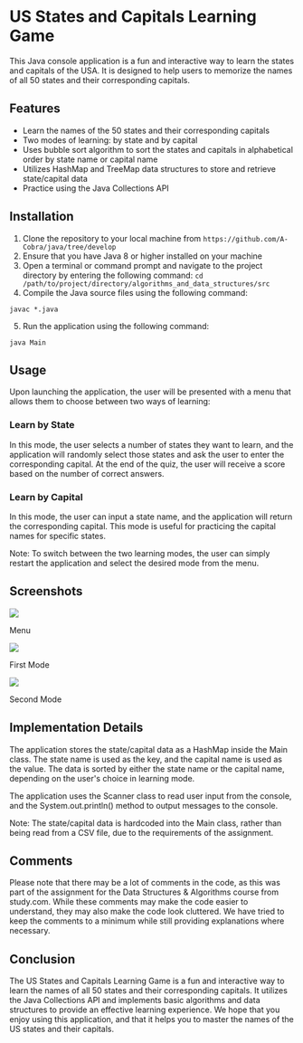 # US States and Capitals Learning Game

This Java console application is a fun and interactive way to learn the states and capitals of the USA. It is designed to help users to memorize the names of all 50 states and their corresponding capitals.

## Features

- Learn the names of the 50 states and their corresponding capitals
- Two modes of learning: by state and by capital
- Uses bubble sort algorithm to sort the states and capitals in alphabetical order by state name or capital name
- Utilizes HashMap and TreeMap data structures to store and retrieve state/capital data
- Practice using the Java Collections API

## Installation

1. Clone the repository to your local machine from `https://github.com/A-Cobra/java/tree/develop`
2. Ensure that you have Java 8 or higher installed on your machine
3. Open a terminal or command prompt and navigate to the project directory by entering the following command: `cd /path/to/project/directory/algorithms_and_data_structures/src`
4. Compile the Java source files using the following command:

```
javac *.java
```

5. Run the application using the following command:

```
java Main
```

## Usage

Upon launching the application, the user will be presented with a menu that allows them to choose between two ways of learning:

### Learn by State

In this mode, the user selects a number of states they want to learn, and the application will randomly select those states and ask the user to enter the corresponding capital. At the end of the quiz, the user will receive a score based on the number of correct answers.

### Learn by Capital

In this mode, the user can input a state name, and the application will return the corresponding capital. This mode is useful for practicing the capital names for specific states.

Note: To switch between the two learning modes, the user can simply restart the application and select the desired mode from the menu.

## Screenshots

<div>
  <img src ="../images/menu.PNG">
  <p>Menu</p>
</div>

<div>
  <img src ="../images/first_mode.PNG">
  <p>First Mode</p>
</div>

<div>
  <img src ="../images/second_mode.PNG">
  <p>Second Mode</p>
</div>

## Implementation Details

The application stores the state/capital data as a HashMap inside the Main class. The state name is used as the key, and the capital name is used as the value. The data is sorted by either the state name or the capital name, depending on the user's choice in learning mode.

The application uses the Scanner class to read user input from the console, and the System.out.println() method to output messages to the console.

Note: The state/capital data is hardcoded into the Main class, rather than being read from a CSV file, due to the requirements of the assignment.

## Comments

Please note that there may be a lot of comments in the code, as this was part of the assignment for the Data Structures & Algorithms course from study.com. While these comments may make the code easier to understand, they may also make the code look cluttered. We have tried to keep the comments to a minimum while still providing explanations where necessary.

## Conclusion

The US States and Capitals Learning Game is a fun and interactive way to learn the names of all 50 states and their corresponding capitals. It utilizes the Java Collections API and implements basic algorithms and data structures to provide an effective learning experience. We hope that you enjoy using this application, and that it helps you to master the names of the US states and their capitals.
